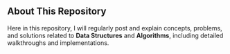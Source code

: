 ## About This Repository

Here in this repository, I will regularly post and explain concepts, problems, and solutions related to **Data Structures** and **Algorithms**, including detailed walkthroughs and implementations.
